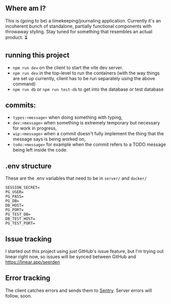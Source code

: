 ## Where am I?

This is (going to be) a timekeeping/journaling application. Currently it's an
incoherent bunch of standalone, partially functional components with throwaway
styling. Stay tuned for something that resembles an actual product. ⏳

## running this project

- `npm run dev` on the client to start the vite dev server.
- `npm run dev` in the top-level to run the containers (with the way things are
  set up currently, client has to be run separately using the above command)
- `npm run db` or `npm run test-db` to get into the database or test database

## commits:

- `types:<message>` when doing something with typing,
- `dev:<message>` when something is extremely temporary but necessary for
  work in progress,
- `wip:<message>` when a commit doesn't fully implement the thing that the
  message says is being worked on,
- `todo:<message>` for example when the commit refers to a TODO message being
  left inside the code.

## .env structure

These are the .env variables that need to be in `server/` and `docker/`

```
SESSION_SECRET=
PG_USER=
PG_PASS=
PG_DB=
DB_HOST=
PG_PORT=
PG_TEST_DB=
DB_TEST_HOST=
PG_TEST_PORT=
```

## Issue tracking

I started out this project using just GitHub's issue feature, but I'm trying out
linear right now, so issues will be synced between GitHub and
https://linear.app/seerden

## Error tracking

The client catches errors and sends them to
[Sentry](https://track-am.sentry.io/issues/?project=4508463529984080&referrer=sidebar&statsPeriod=1h).
Server errors will follow, soon.
